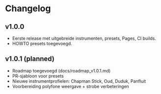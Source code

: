 # Changelog

## v1.0.0
- Eerste release met uitgebreide instrumenten, presets, Pages, CI builds.
- HOWTO presets toegevoegd.


## v1.0.1 (planned)
- Roadmap toegevoegd (docs/roadmap_v1.0.1.md)
- PR-sjabloon voor presets
- Nieuwe instrumentprofielen: Chapman Stick, Oud, Duduk, Panfluit
- Voorbereiding polyfone weergave + strobe verbeteringen
